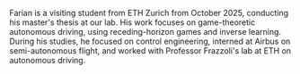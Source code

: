 Farian is a visiting student from ETH Zurich from October 2025, conducting his master's thesis at our lab. His work focuses on game-theoretic autonomous driving, using receding-horizon games and inverse learning. During his studies, he focused on control engineering, interned at Airbus on semi-autonomous flight, and worked with Professor Frazzoli's lab at ETH on autonomous driving. 